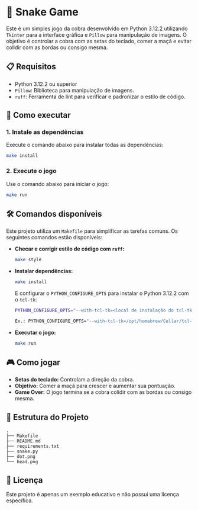 
# 🐍 Snake Game

Este é um simples jogo da cobra desenvolvido em Python 3.12.2 utilizando `Tkinter` para a interface gráfica e `Pillow` para manipulação de imagens. O objetivo é controlar a cobra com as setas do teclado, comer a maçã e evitar colidir com as bordas ou consigo mesma.

## 📋 Requisitos

- Python 3.12.2 ou superior
- `Pillow`: Biblioteca para manipulação de imagens.
- `ruff`: Ferramenta de lint para verificar e padronizar o estilo de código.

## 🚀 Como executar

### 1. Instale as dependências

Execute o comando abaixo para instalar todas as dependências:
```bash
make install
```

### 2. Execute o jogo
Use o comando abaixo para iniciar o jogo:
```bash
make run
```

## 🛠️ Comandos disponíveis
Este projeto utiliza um `Makefile` para simplificar as tarefas comuns. Os seguintes comandos estão disponíveis:

- **Checar e corrigir estilo de código com `ruff`:**
  ```bash
  make style
  ```

- **Instalar dependências:**
  ```bash
  make install
  ```
  E configurar o `PYTHON_CONFIGURE_OPTS` para instalar o Python 3.12.2 com o `tcl-tk`:
  ```bash
  PYTHON_CONFIGURE_OPTS="--with-tcl-tk=<local de instalação do tcl-tk>" pyenv install 3.12.2
  
  Ex.: PYTHON_CONFIGURE_OPTS="--with-tcl-tk=/opt/homebrew/Cellar/tcl-tk" pyenv install 3.12.2
  ```


- **Executar o jogo:**
  ```bash
  make run
  ```

## 🎮 Como jogar
- **Setas do teclado:** Controlam a direção da cobra.
- **Objetivo:** Comer a maçã para crescer e aumentar sua pontuação.
- **Game Over:** O jogo termina se a cobra colidir com as bordas ou consigo mesma.

## 📂 Estrutura do Projeto
```
.
├── Makefile
├── README.md
├── requirements.txt
├── snake.py
├── dot.png
└── head.png
```

## 📝 Licença
Este projeto é apenas um exemplo educativo e não possui uma licença específica.
